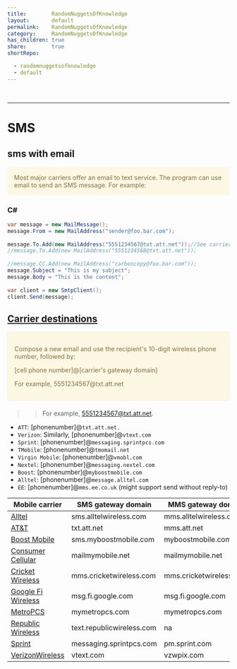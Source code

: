 ```yaml
---
title:        RandomNuggetsOfKnowledge
layout:       default
permalink:    RandomNuggetsOfKnowledge
category:     RandomNuggetsOfKnowledge
has_children: true
share:        true
shortRepo:

  - randomnuggetsofknowledge
  - default       
---
```


<br/>      

***

# SMS

## sms with email

<div style="padding: 15px; margin-bottom: 20px; border-radius: 4px; color: #8a6d3b;; background-color: #fcf8e3; border-color: #faebcc;">            
    Most major carriers offer an email to text service. The program can use email to send an SMS message. For example:
</div> 

### C#

```csharp    
var message = new MailMessage();    
message.From = new MailAddress("sender@foo.bar.com");    
    
message.To.Add(new MailAddress("5551234567@txt.att.net"));//See carrier destinations below    
//message.To.Add(new MailAddress("5551234568@txt.att.net"));    
    
//message.CC.Add(new MailAddress("carboncopy@foo.bar.com"));    
message.Subject = "This is my subject";    
message.Body = "This is the content";    
    
var client = new SmtpClient();    
client.Send(message);    
```    

## [Carrier destinations](https://en.wikipedia.org/wiki/SMS_gateway)

<div style="padding: 15px; border: 1px solid transparent; border-color: transparent; margin-bottom: 20px; border-radius: 4px; color: #8a6d3b;; background-color: #fcf8e3; border-color: #faebcc;">            
<p> Compose a new email and use the recipient's 10-digit wireless phone number, followed by:</p>
<p>[cell phone number]@[carrier's gateway domain]</p>
<p>For example, 5551234567@txt.att.net</p>
</div> 

> > For example, 5551234567@txt.att.net.

- ```ATT```:  [phonenumber]@```txt.att.net.```
- ```Verizon```: Similarly, [phonenumber]@```vtext.com```
- ```Sprint```: [phonenumber]@```messaging.sprintpcs.com```
- ```TMobile```: [phonenumber]@```tmomail.net```
- ```Virgin Mobile```: [phonenumber]@```vmobl.com```
- ```Nextel```: [phonenumber]@```messaging.nextel.com```
- ```Boost```: [phonenumber]@```myboostmobile.com```
- ```Alltel```: [phonenumber]@```message.alltel.com```
- ```EE```: [phonenumber]@```mms.ee.co.uk``` (might support send without reply-to)

| Mobile carrier                                                             | SMS gateway domain        | MMS gateway domain      |    
|----------------------------------------------------------------------------|---------------------------|-------------------------|    
| [Alltel](https://en.wikipedia.org/wiki/Alltel)                             | sms.alltelwireless.com    | mms.alltelwireless.com  |    
| [AT&T](https://en.wikipedia.org/wiki/AT%26T_Mobility)                      | txt.att.net               | mms.att.net             |    
| [Boost Mobile](https://en.wikipedia.org/wiki/Boost_Mobile_(United_States)) | sms.myboostmobile.com     | myboostmobile.com       |    
| [Consumer Cellular](https://en.wikipedia.org/wiki/Consumer_Cellular)       | mailmymobile.net          | mailmymobile.net        |    
| [Cricket Wireless](https://en.wikipedia.org/wiki/Cricket_Wireless)         | mms.cricketwireless.com   | mms.cricketwireless.com |    
| [Google Fi Wireless](https://en.wikipedia.org/wiki/Google_Fi_Wireless)     | msg.fi.google.com         | msg.fi.google.com       |    
| [MetroPCS](https://en.wikipedia.org/wiki/MetroPCS)                         | mymetropcs.com            | mymetropcs.com          |    
| [Republic Wireless](https://en.wikipedia.org/wiki/Republic_Wireless)       | text.republicwireless.com | na                      |    
| [Sprint](https://en.wikipedia.org/wiki/Sprint_Corporation)                 | messaging.sprintpcs.com   | pm.sprint.com           |  
| [VerizonWireless](https://en.wikipedia.org/wiki/Verizon_(mobile_network))  | vtext.com                 | vzwpix.com              |
